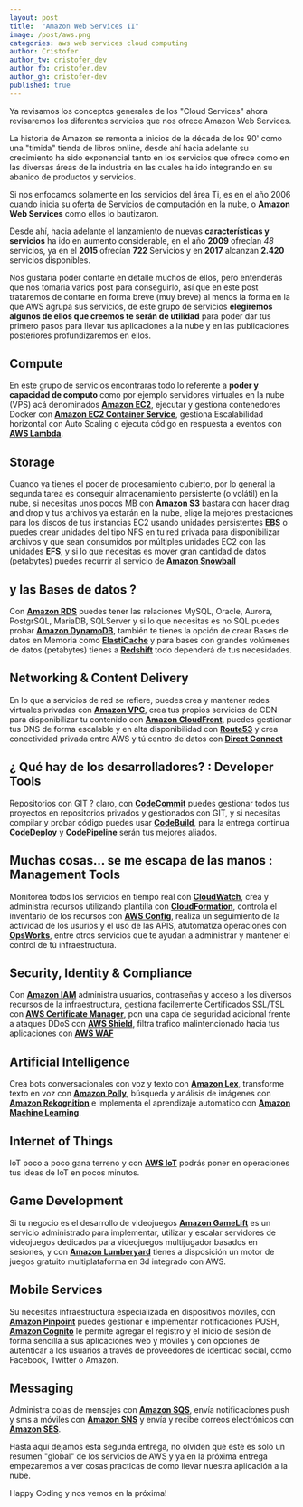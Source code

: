 ```yaml
---
layout: post
title:  "Amazon Web Services II"
image: /post/aws.png
categories: aws web services cloud computing
author: Cristofer
author_tw: cristofer_dev
author_fb: cristofer.dev
author_gh: cristofer-dev
published: true
---
```


Ya revisamos los conceptos generales de los "Cloud Services" ahora revisaremos los diferentes servicios que nos ofrece Amazon Web Services.

La historia de Amazon se remonta a inicios de la década de los 90' como una "tímida" tienda de libros online, desde ahí hacia adelante su crecimiento ha sido exponencial tanto en los servicios que ofrece como en las diversas áreas de la industria en las cuales ha ido integrando en su abanico de productos y servicios.

Si nos enfocamos solamente en los servicios del área Ti, es en el año 2006 cuando inicia su oferta de Servicios de computación en la nube, o **Amazon Web Services** como ellos lo bautizaron.

Desde ahí, hacia adelante el lanzamiento de nuevas **características y servicios** ha ido en aumento considerable, en el año **2009** ofrecían *48* servicios, ya en el **2015** ofrecían **722** Servicios y en **2017** alcanzan **2.420** servicios disponibles.

Nos gustaría poder contarte en detalle muchos de ellos, pero entenderás que nos tomaria varios post para conseguirlo, así que en este post trataremos de contarte en forma breve (muy breve) al menos la forma en la que AWS agrupa sus servicios, de este grupo de servicios **elegiremos algunos de ellos que creemos te serán de utilidad** para poder dar tus primero pasos para llevar tus aplicaciones a la nube y en las publicaciones posteriores profundizaremos en ellos.



## Compute
En este grupo de servicios encontraras todo lo referente a **poder y capacidad de computo** como por ejemplo servidores virtuales en la nube (VPS) acá denominados [**Amazon EC2**](https://aws.amazon.com/es/ec2/), ejecutar y gestiona contenedores Docker con [**Amazon EC2 Container Service**](https://aws.amazon.com/es/ecs/), gestiona Escalabilidad horizontal con Auto Scaling o ejecuta código en respuesta a eventos con [**AWS Lambda**](https://aws.amazon.com/es/lambda).


## Storage
Cuando ya tienes el poder de procesamiento cubierto, por lo general la segunda tarea es conseguir almacenamiento persistente (o volátil) en la nube, si necesitas unos pocos MB con [**Amazon S3**](https://aws.amazon.com/es/s3) bastara con hacer drag and drop y tus archivos ya estarán en la nube, elige la mejores prestaciones para los discos de tus instancias EC2 usando unidades persistentes [**EBS**](https://aws.amazon.com/es/ebs) o puedes crear unidades del tipo NFS en tu red privada para disponibilizar archivos y que sean consumidos por múltiples unidades EC2 con las unidades [**EFS**](https://aws.amazon.com/es/efs), y si lo que necesitas es mover gran cantidad de datos (petabytes) puedes recurrir al servicio de [**Amazon Snowball**](https://aws.amazon.com/es/snowball)


## y las Bases de datos ?

Con [**Amazon RDS**](https://aws.amazon.com/es/rds) puedes tener las relaciones MySQL, Oracle, Aurora, PostgrSQL, MariaDB, SQLServer  y si lo que necesitas es no SQL puedes probar [**Amazon DynamoDB**](https://aws.amazon.com/es/dynamodb), también te tienes la opción de crear Bases de datos en Memoria como [**ElastiCache**](https://aws.amazon.com/es/elasticache) y para bases con grandes volúmenes de datos (petabytes) tienes a [**Redshift**](https://aws.amazon.com/es/redshift) todo dependerá de tus necesidades.

## Networking & Content Delivery

En lo que a servicios de red se refiere, puedes crea y mantener redes virtuales privadas con [**Amazon VPC**](https://aws.amazon.com/es/vpc), crea tus propios servicios de CDN para disponibilizar tu contenido con [**Amazon CloudFront**](https://aws.amazon.com/es/cloudfront),  puedes gestionar tus DNS  de forma escalable y en alta disponibilidad con [**Route53**](https://aws.amazon.com/es/route53) y crea conectividad privada entre AWS y tú centro de datos con [**Direct Connect**](https://aws.amazon.com/es/directconnect)


## ¿ Qué hay de los desarrolladores? : Developer Tools
Repositorios con GIT ? claro, con [**CodeCommit**](https://aws.amazon.com/es/codecommit) puedes gestionar todos tus proyectos en repositorios privados y gestionados con GIT, y si necesitas compilar y probar código puedes usar [**CodeBuild**](https://aws.amazon.com/es/codebuild), para la entrega continua [**CodeDeploy**](https://aws.amazon.com/es/codedeploy) y [**CodePipeline**](https://aws.amazon.com/es/codepipeline) serán tus mejores aliados.

## Muchas cosas... se me escapa de las manos : Management Tools
Monitorea todos los servicios en tiempo real con [**CloudWatch**](https://aws.amazon.com/es/cloudwatch), crea y administra recursos utilizando plantilla con [**CloudFormation**](https://aws.amazon.com/es/cloudformation), controla el inventario de los recursos con [**AWS Config**](https://aws.amazon.com/es/config), realiza un seguimiento de la actividad de los usurios y el uso de las APIS, atutomatiza operaciones con [**OpsWorks**](https://aws.amazon.com/es/opsworks), entre otros servicios que te ayudan a administrar y mantener el control de tú infraestructura.

## Security, Identity & Compliance
Con [**Amazon IAM**](https://aws.amazon.com/es/iam/) administra usuarios, contraseñas y acceso a los diversos recursos de la infraestructura, gestiona facilemente Certificados SSL/TSL con [**AWS Certificate Manager**](https://aws.amazon.com/es/certificate-manager), pon una capa de seguridad adicional frente a ataques DDoS con [**AWS Shield**](https://aws.amazon.com/es/shield), filtra trafico malintencionado hacia tus aplicaciones con [**AWS WAF**](https://aws.amazon.com/es/waf)


## Artificial Intelligence
Crea bots conversacionales con voz y texto con [**Amazon Lex**](https://aws.amazon.com/es/lex/), transforme texto en voz con [**Amazon Polly**](https://aws.amazon.com/es/polly/), búsqueda y análisis de imágenes con [**Amazon Rekognition**](https://aws.amazon.com/es/rekognition) e implementa el aprendizaje automatico con [**Amazon Machine Learning**](https://aws.amazon.com/es/machine-learning).


## Internet of Things
IoT poco a poco gana terreno y con [**AWS IoT**](https://aws.amazon.com/es/iot) podrás poner en operaciones tus ideas de IoT en pocos minutos.


## Game Development
Si tu negocio es el desarrollo de videojuegos [**Amazon GameLift**](https://aws.amazon.com/es/gamelift) es un servicio administrado para implementar, utilizar y escalar servidores de videojuegos dedicados para videojuegos multijugador basados en sesiones, y con [**Amazon Lumberyard**](https://aws.amazon.com/es/lumberyard) tienes a disposición un motor de juegos gratuito multiplataforma en 3d integrado con AWS.


## Mobile Services
Su necesitas infraestructura especializada en dispositivos móviles, con [**Amazon Pinpoint**](https://aws.amazon.com/es/pinpoint) puedes gestionar e implementar notificaciones PUSH, [**Amazon Cognito**](https://aws.amazon.com/es/cognito) le permite agregar el registro y el inicio de sesión de forma sencilla a sus aplicaciones web y móviles y con opciones de autenticar a los usuarios a través de proveedores de identidad social, como Facebook, Twitter o Amazon.


## Messaging
Administra colas de mensajes con [**Amazon SQS**](https://aws.amazon.com/es/sqs), envía notificaciones push y sms a móviles con [**Amazon SNS**](https://aws.amazon.com/es/sns) y envía y recibe correos electrónicos con [**Amazon SES**](https://aws.amazon.com/es/ses).

Hasta aquí dejamos esta segunda entrega, no olviden que este es solo un resumen "global" de los servicios de AWS y ya en la próxima entrega empezaremos a ver cosas practicas de como llevar nuestra aplicación a la nube.

Happy Coding y nos vemos en la próxima!